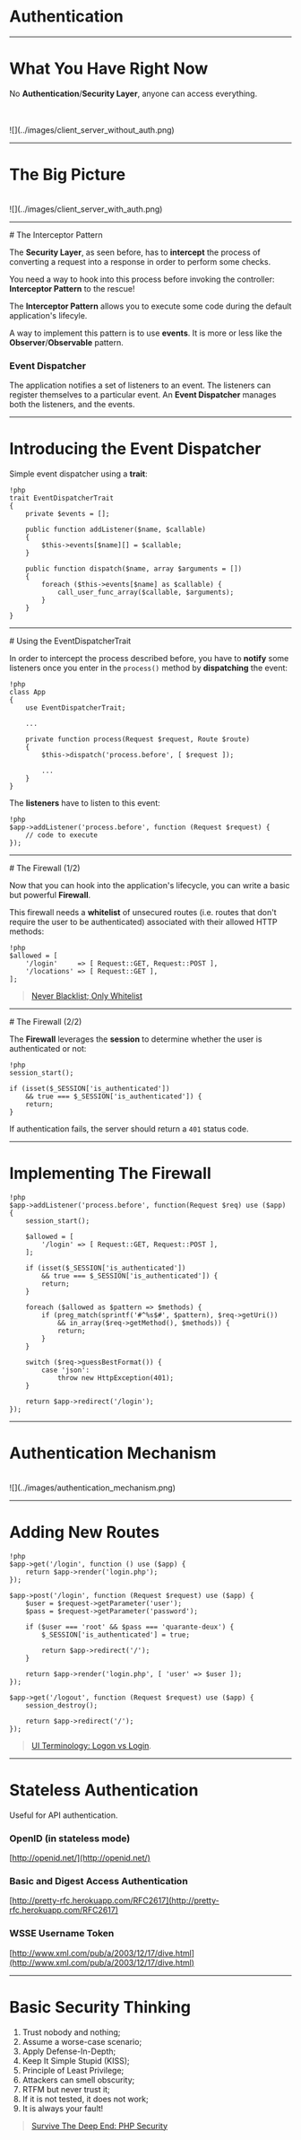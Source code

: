 # Authentication

---

# What You Have Right Now

No **Authentication**/**Security Layer**, anyone can access everything.

<br>
<br>
![](../images/client_server_without_auth.png)

---

# The Big Picture

<br>
![](../images/client_server_with_auth.png)

---

# The Interceptor Pattern

The **Security Layer**, as seen before, has to **intercept** the process of
converting a request into a response in order to perform some checks.

You need a way to hook into this process before invoking the controller:
**Interceptor Pattern** to the rescue!

The **Interceptor Pattern** allows you to execute some code during the default
application's lifecyle.

A way to implement this pattern is to use **events**. It is more or less like
the **Observer**/**Observable** pattern.

### Event Dispatcher

The application notifies a set of listeners to an event.
The listeners can register themselves to a particular event.
An **Event Dispatcher** manages both the listeners, and the events.

---

# Introducing the Event Dispatcher

Simple event dispatcher using a **trait**:

    !php
    trait EventDispatcherTrait
    {
        private $events = [];

        public function addListener($name, $callable)
        {
            $this->events[$name][] = $callable;
        }

        public function dispatch($name, array $arguments = [])
        {
            foreach ($this->events[$name] as $callable) {
                call_user_func_array($callable, $arguments);
            }
        }
    }

---

# Using the EventDispatcherTrait

In order to intercept the process described before, you have to **notify** some
listeners once you enter in the `process()` method by **dispatching** the event:

    !php
    class App
    {
        use EventDispatcherTrait;

        ...

        private function process(Request $request, Route $route)
        {
            $this->dispatch('process.before', [ $request ]);

            ...
        }
    }

The **listeners** have to listen to this event:

    !php
    $app->addListener('process.before', function (Request $request) {
        // code to execute
    });

---

# The Firewall (1/2)

Now that you can hook into the application's lifecycle, you can write a basic
but powerful **Firewall**.

This firewall needs a **whitelist** of unsecured routes (i.e. routes that
don't require the user to be authenticated) associated with their allowed HTTP
methods:

    !php
    $allowed = [
        '/login'     => [ Request::GET, Request::POST ],
        '/locations' => [ Request::GET ],
    ];

> [Never Blacklist; Only
Whitelist](http://phpsecurity.readthedocs.org/en/latest/Input-Validation.html#never-blacklist-only-whitelist)

---

# The Firewall (2/2)

The **Firewall** leverages the **session** to determine whether the user is
authenticated or not:

    !php
    session_start();

    if (isset($_SESSION['is_authenticated'])
        && true === $_SESSION['is_authenticated']) {
        return;
    }

If authentication fails, the server should return a `401` status code.

---

# Implementing The Firewall

    !php
    $app->addListener('process.before', function(Request $req) use ($app) {
        session_start();

        $allowed = [
            '/login' => [ Request::GET, Request::POST ],
        ];

        if (isset($_SESSION['is_authenticated'])
            && true === $_SESSION['is_authenticated']) {
            return;
        }

        foreach ($allowed as $pattern => $methods) {
            if (preg_match(sprintf('#^%s$#', $pattern), $req->getUri())
                && in_array($req->getMethod(), $methods)) {
                return;
            }
        }

        switch ($req->guessBestFormat()) {
            case 'json':
                throw new HttpException(401);
        }

        return $app->redirect('/login');
    });

---

# Authentication Mechanism

<br>
![](../images/authentication_mechanism.png)

---

# Adding New Routes

    !php
    $app->get('/login', function () use ($app) {
        return $app->render('login.php');
    });

    $app->post('/login', function (Request $request) use ($app) {
        $user = $request->getParameter('user');
        $pass = $request->getParameter('password');

        if ($user === 'root' && $pass === 'quarante-deux') {
            $_SESSION['is_authenticated'] = true;

            return $app->redirect('/');
        }

        return $app->render('login.php', [ 'user' => $user ]);
    });

    $app->get('/logout', function (Request $request) use ($app) {
        session_destroy();

        return $app->redirect('/');
    });

> [UI Terminology: Logon vs
Login](http://stackoverflow.com/questions/406016/ui-terminology-logon-vs-login).

---

# Stateless Authentication

Useful for API authentication.

### OpenID (in stateless mode)

[http://openid.net/](http://openid.net/)

### Basic and Digest Access Authentication

[http://pretty-rfc.herokuapp.com/RFC2617](http://pretty-rfc.herokuapp.com/RFC2617)

### WSSE Username Token

[http://www.xml.com/pub/a/2003/12/17/dive.html](http://www.xml.com/pub/a/2003/12/17/dive.html)

---

# Basic Security Thinking

1. Trust nobody and nothing;
2. Assume a worse-case scenario;
3. Apply Defense-In-Depth;
4. Keep It Simple Stupid (KISS);
5. Principle of Least Privilege;
6. Attackers can smell obscurity;
7. RTFM but never trust it;
8. If it is not tested, it does not work;
9. It is always your fault!

> [Survive The Deep End: PHP
Security](http://phpsecurity.readthedocs.org/en/latest/index.html)
